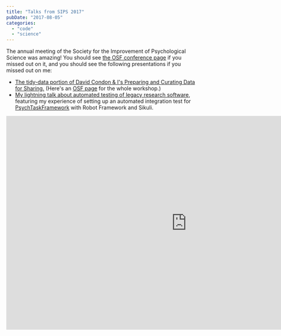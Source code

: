 ```yaml
---
title: "Talks from SIPS 2017"
pubDate: "2017-08-05"
categories: 
  - "code"
  - "science"
---
```


The annual meeting of the Society for the Improvement of Psychological Science was amazing! You should see [the OSF conference page](https://osf.io/jtcu9/) if you missed out on it, and you should see the following presentations if you missed out on me:

- [The tidy-data portion of David Condon & I's Preparing and Curating Data for Sharing.](http://simon.podhajsky.net/sips-2017-curation/) (Here's an [OSF page](https://osf.io/p7zv3/) for the whole workshop.)
- [My lightning talk about automated testing of legacy research software](https://docs.google.com/presentation/d/1LvFHVHafyie5NgcQH5rWhk9vQLfnoZW1tcnkqWmvk6U/edit?usp=sharing), featuring my experience of setting up an automated integration test for [PsychTaskFramework](github.com/YaleDecisionNeuro/PsychTaskFramework) with Robot Framework and Sikuli.

<iframe src="https://docs.google.com/presentation/d/e/2PACX-1vQTc5VajwxkJkDGhZJO5WFRWKPhYyLmj8WvSVhwXkoyx3cpXiKdv2rjDgdkf0eRun04iyLXRvWh3g-6/embed?start=false&amp;loop=true&amp;delayms=5000" frameborder="0" width="960" height="569" allowfullscreen="true" mozallowfullscreen="true" webkitallowfullscreen="true"></iframe>
